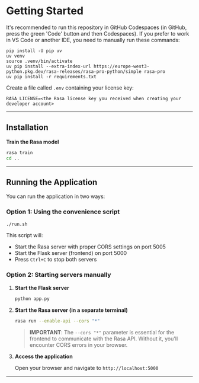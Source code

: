 
# Getting Started
It's recommended to run this repository in GitHub Codespaces (in GitHub, press the green 'Code' button and then Codespaces). If you prefer to work in VS Code or another IDE, you need to manually run these commands:

```
pip install -U pip uv
uv venv
source .venv/bin/activate
uv pip install --extra-index-url https://europe-west3-python.pkg.dev/rasa-releases/rasa-pro-python/simple rasa-pro
uv pip install -r requirements.txt
```

Create a file called `.env` containing your license key:
```
RASA_LICENSE=<the Rasa license key you received when creating your developer account>
```

---

## Installation
**Train the Rasa model**

   ```bash
   rasa train
   cd ..
   ```

---

## Running the Application

You can run the application in two ways:

### Option 1: Using the convenience script

```bash
./run.sh
```

This script will:

- Start the Rasa server with proper CORS settings on port 5005
- Start the Flask server (frontend) on port 5000
- Press `Ctrl+C` to stop both servers

### Option 2: Starting servers manually

1. **Start the Flask server**

   ```bash
   python app.py
   ```

2. **Start the Rasa server (in a separate terminal)**

   ```bash
   rasa run --enable-api --cors "*"
   ```

   > **IMPORTANT**: The `--cors "*"` parameter is essential for the frontend to communicate with the Rasa API. Without it, you'll encounter CORS errors in your browser.

3. **Access the application**

   Open your browser and navigate to `http://localhost:5000`

---